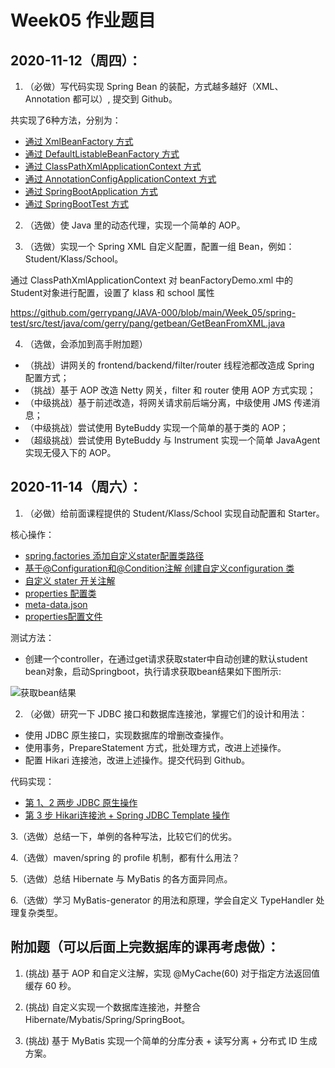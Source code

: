# Week05 作业题目

## 2020-11-12（周四）：

1. （必做）写代码实现 Spring Bean 的装配，方式越多越好（XML、Annotation 都可以）, 提交到 Github。

共实现了6种方法，分别为：

- [通过 XmlBeanFactory 方式](/Week_05/spring-test/src/test/java/com/gerry/pang/loadbean/ByXmlBeanFactoryTest.java)
- [通过 DefaultListableBeanFactory 方式](/Week_05/spring-test/src/test/java/com/gerry/pang/loadbean/ByDefaultListableBeanFactoryTest.java)
- [通过 ClassPathXmlApplicationContext 方式](/Week_05/spring-test/src/test/java/com/gerry/pang/loadbean/ByClassPathXmlApplicationContextTest.java.java)
- [通过 AnnotationConfigApplicationContext 方式](/Week_05/spring-test/src/test/java/com/gerry/pang/loadbean/ByAnnotationConfigApplicationContextTest.java)
- [通过 SpringBootApplication 方式](/Week_05/spring-test/src/test/java/com/gerry/pang/loadbean/BySpringBootApplicationTest.java)
- [通过 SpringBootTest 方式](/Week_05/spring-test/src/test/java/com/gerry/pang/loadbean/BySpringBootTestTest.java)

2. （选做）使 Java 里的动态代理，实现一个简单的 AOP。


3. （选做）实现一个 Spring XML 自定义配置，配置一组 Bean，例如：Student/Klass/School。

通过 ClassPathXmlApplicationContext 对 beanFactoryDemo.xml 中的 Student对象进行配置，设置了 klass 和 school 属性

https://github.com/gerrypang/JAVA-000/blob/main/Week_05/spring-test/src/test/java/com/gerry/pang/getbean/GetBeanFromXML.java

4. （选做，会添加到高手附加题）

- （挑战）讲网关的 frontend/backend/filter/router 线程池都改造成 Spring 配置方式；
- （挑战）基于 AOP 改造 Netty 网关，filter 和 router 使用 AOP 方式实现；
- （中级挑战）基于前述改造，将网关请求前后端分离，中级使用 JMS 传递消息；
- （中级挑战）尝试使用 ByteBuddy 实现一个简单的基于类的 AOP；
- （超级挑战）尝试使用 ByteBuddy 与 Instrument 实现一个简单 JavaAgent 实现无侵入下的 AOP。

## 2020-11-14（周六）：

1. （必做）给前面课程提供的 Student/Klass/School 实现自动配置和 Starter。

核心操作：

- [spring.factories 添加自定义stater配置类路径 ](/Week_05/spring-test/src/main/resources/META-INF/spring.factories)
- [基于@Configuration和@Condition注解 创建自定义configuration 类](/Week_05/spring-test/src/main/java/com/gerry/pang/config/MySpringTestAutoConfiguration.java)
- [自定义 stater 开关注解](/Week_05/spring-test/src/main/java/com/gerry/pang/config/EnableMySpringTestConfiguration.java)
- [properties 配置类](/Week_05/spring-test/src/main/java/com/gerry/pang/)
- [meta-data.json](/Week_05/spring-test/src/main/resources/META-INF/spring-test-metadata.json)
- [properties配置文件](/Week_05/spring-test/src/main/resources/application.properties)

测试方法：

- 创建一个controller，在通过get请求获取stater中自动创建的默认student bean对象，启动Springboot，执行请求获取bean结果如下图所示:

![获取bean结果](https://github.com/gerrypang/JAVA-000/tree/main/Week_05/images/getDemoSudent.png)


2. （必做）研究一下 JDBC 接口和数据库连接池，掌握它们的设计和用法：

- 使用 JDBC 原生接口，实现数据库的增删改查操作。
- 使用事务，PrepareStatement 方式，批处理方式，改进上述操作。
- 配置 Hikari 连接池，改进上述操作。提交代码到 Github。

代码实现：

- [第 1、2 两步 JDBC 原生操作](/Week_05/spring-test/src/main/java/com/gerry/pang/controller/DataJDBCController.java)
- [第 3 步 Hikari连接池 + Spring JDBC Template 操作](/Week_05/spring-test/src/main/java/com/gerry/pang/controller/DataHikariController.java)

3.（选做）总结一下，单例的各种写法，比较它们的优劣。

4.（选做）maven/spring 的 profile 机制，都有什么用法？

5.（选做）总结 Hibernate 与 MyBatis 的各方面异同点。

6.（选做）学习 MyBatis-generator 的用法和原理，学会自定义 TypeHandler 处理复杂类型。

## 附加题（可以后面上完数据库的课再考虑做）：

1. (挑战) 基于 AOP 和自定义注解，实现 @MyCache(60) 对于指定方法返回值缓存 60 秒。

2. (挑战) 自定义实现一个数据库连接池，并整合 Hibernate/Mybatis/Spring/SpringBoot。

3. (挑战) 基于 MyBatis 实现一个简单的分库分表 + 读写分离 + 分布式 ID 生成方案。


